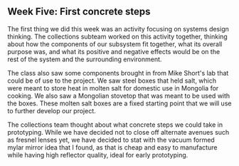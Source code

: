 ## Week Five: First concrete steps

The first thing we did this week was an activity focusing on systems design thinking. The collections subteam worked on this activity
together, thinking about how the components of our subsystem fit together, what its overall purpose was, and what its positive and 
negative effects would be on the rest of the system and the surrounding environment.

The class also saw some components brought in from Mike Short's lab that could be of use to the project. We saw steel boxes that held
salt, which were meant to store heat in molten salt for domestic use in Mongolia for cooking. We also saw a Mongolian stovetop that
was meant to be used with the boxes. These molten salt boxes are a fixed starting point that we will use to further develop our project.

The collections team thought about what concrete steps we could take in prototyping. While we have decided not to close off alternate avenues such as fresnel lenses
yet, we have decided to stat with the vacuum formed mylar mirror idea that I found, as that is cheap and easy to manufacture while having high reflector
quality, ideal for early prototyping.
